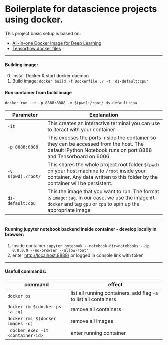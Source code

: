 # Boilerplate for datascience projects using docker.

This project basic setup is based on:
 - [All-in-one Docker image for Deep Learning](https://github.com/floydhub/dl-docker)
 - [Tensorflow docker files](https://github.com/tensorflow/tensorflow/tree/master/tensorflow/tools/dockerfiles/dockerfiles)

----
#### Building image: 
0. Install Docker & start docker daemon
1. Build image: ```docker build -f Dockerfile ./ -t 'ds-default:cpu' ```


#### Run container from build image
```docker run -it -p 8888:8888 -v $(pwd):/root/ ds-default:cpu ```

| Parameter      | Explanation |
|----------------|-------------|
|`-it`             | This creates an interactive terminal you can use to iteract with your container |
|`-p 8888:8888 `    | This exposes the ports inside the container so they can be accessed from the host. The default iPython Notebook runs on port 8888 and Tensorboard on 6006 |
|`-v $(pwd):/root/` | This shares the whole project root folder `$(pwd)` on your host machine to `/root` inside your container. Any data written to this folder by the container will be persistent. 
|`ds-default:cpu`   | This the image that you want to run. The format is `image:tag`. In our case, we use the image `dl-docker` and tag `gpu` or `cpu` to spin up the appropriate image |



---


#### Running jupyter notebook backend inside container - develop locally in browser:
 1. inside container ```jupyter notebook --notebook-dir=notebooks --ip 0.0.0.0 --no-browser --allow-root"```
 2. enter [http://localhost:8888/](http://localhost:8888/) or logged in console link with token
 
 
---- 
 
 #### Usefull commands:
 
 | command     | effect |
 |-------------|--------|
 |```docker ps``` | list all running containers, add flag ```-a``` to list all containers|
 |```docker rm $(docker ps -a -q)``` | remove all containers|
 | ```docker rmi $(docker images -q)```| remove all images|
 |``` docker exec -it <container-id>```| enter running container|
 
 
 